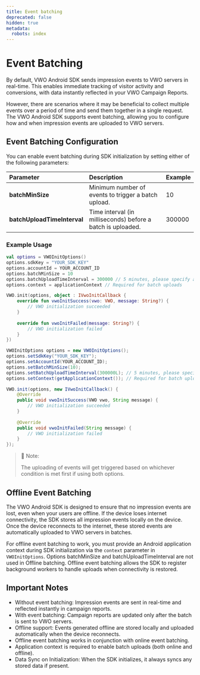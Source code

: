 ```yaml
---
title: Event batching
deprecated: false
hidden: true
metadata:
  robots: index
---
```

# Event Batching

By default, VWO Android SDK sends impression events to VWO servers in real-time. This enables immediate tracking of visitor activity and conversions, with data instantly reflected in your VWO Campaign Reports.

However, there are scenarios where it may be beneficial to collect multiple events over a period of time and send them together in a single request. The VWO Android SDK supports event batching, allowing you to configure how and when impression events are uploaded to VWO servers.

## Event Batching Configuration

You can enable event batching during SDK initialization by setting either of the following parameters:

| Parameter                   | Description                                                 | Example |
| :-------------------------- | :---------------------------------------------------------- | :------ |
| **batchMinSize**            | Minimum number of events to trigger a batch upload.         | 10      |
| **batchUploadTimeInterval** | Time interval (in milliseconds) before a batch is uploaded. | 300000  |

### Example Usage

```kotlin
val options = VWOInitOptions()
options.sdkKey = "YOUR_SDK_KEY"
options.accountId = YOUR_ACCOUNT_ID
options.batchMinSize = 10
options.batchUploadTimeInterval = 300000 // 5 minutes, please specify at least a few minutes
options.context = applicationContext // Required for batch uploads

VWO.init(options, object : IVwoInitCallback {
    override fun vwoInitSuccess(vwo: VWO, message: String?) {
        // VWO initialization succeeded
    }
    
    override fun vwoInitFailed(message: String?) {
        // VWO initialization failed
    }
})
```
```java
VWOInitOptions options = new VWOInitOptions();
options.setSdkKey("YOUR_SDK_KEY");
options.setAccountId(YOUR_ACCOUNT_ID);
options.setBatchMinSize(10);
options.setBatchUploadTimeInterval(300000L); // 5 minutes, please specify at least a few minutes
options.setContext(getApplicationContext()); // Required for batch uploads

VWO.init(options, new IVwoInitCallback() {
    @Override
    public void vwoInitSuccess(VWO vwo, String message) {
        // VWO initialization succeeded
    }
    
    @Override
    public void vwoInitFailed(String message) {
        // VWO initialization failed
    }
});
```

> 📝 Note:
>
> The uploading of events will get triggered based on whichever condition is met first if using both options.

## Offline Event Batching

The VWO Android SDK is designed to ensure that no impression events are lost, even when your users are offline. If the device loses internet connectivity, the SDK stores all impression events locally on the device. Once the device reconnects to the internet, these stored events are automatically uploaded to VWO servers in batches.

For offline event batching to work, you must provide an Android application context during SDK initialization via the `context` parameter in `VWOInitOptions`. Options batchMinSize and batchUploadTimeInterval are not used in Offline batching. Offline event batching allows the SDK to register background workers to handle uploads when connectivity is restored.

## Important Notes

* Without event batching: Impression events are sent in real-time and reflected instantly in campaign reports.
* With event batching: Campaign reports are updated only after the batch is sent to VWO servers.
* Offline support: Events generated offline are stored locally and uploaded automatically when the device reconnects.
* Offline event batching works in conjunction with online event batching.
* Application context is required to enable batch uploads (both online and offline).
* Data Sync on Initialization: When the SDK initializes, it always syncs any stored data if present.